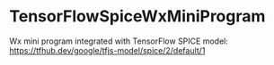 # TensorFlowSpiceWxMiniProgram
Wx mini program integrated with TensorFlow SPICE model: https://tfhub.dev/google/tfjs-model/spice/2/default/1
